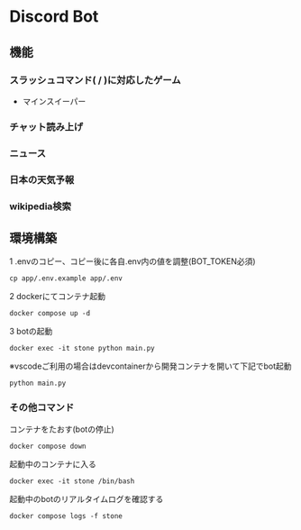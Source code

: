 # Discord Bot
## 機能
### スラッシュコマンド( / )に対応したゲーム
- マインスイーパー
### チャット読み上げ
### ニュース
### 日本の天気予報
### wikipedia検索

## 環境構築
1 .envのコピー、コピー後に各自.env内の値を調整(BOT_TOKEN必須)

```cp app/.env.example app/.env```

2 dockerにてコンテナ起動

```docker compose up -d```

3 botの起動

```docker exec -it stone python main.py```

※vscodeご利用の場合はdevcontainerから開発コンテナを開いて下記でbot起動

```python main.py```

### その他コマンド

コンテナをたおす(botの停止)

```docker compose down```

起動中のコンテナに入る

```docker exec -it stone /bin/bash```

起動中のbotのリアルタイムログを確認する

```docker compose logs -f stone```